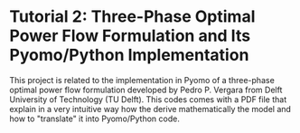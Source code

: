 # Tutorial 2: Three-Phase Optimal Power Flow Formulation and Its Pyomo/Python Implementation 
This project is related to the implementation in Pyomo of a three-phase optimal power flow formulation developed by Pedro P. Vergara from Delft University of Technology (TU Delft). This codes comes with a PDF file that explain in a very intuitive way how the derive mathematically the model and how to "translate" it into Pyomo/Python code.
